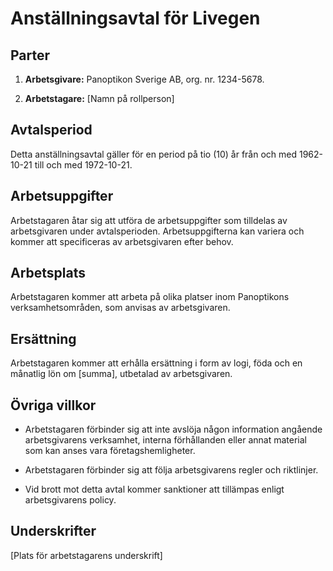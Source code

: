 # Anställningsavtal för Livegen

## Parter

1. **Arbetsgivare:** Panoptikon Sverige AB, org. nr. 1234-5678.  

2. **Arbetstagare:** [Namn på rollperson]  
 
## Avtalsperiod

Detta anställningsavtal gäller för en period på tio (10) år från och med 1962-10-21 till och med 1972-10-21.
 
## Arbetsuppgifter

Arbetstagaren åtar sig att utföra de arbetsuppgifter som tilldelas av arbetsgivaren under avtalsperioden. Arbetsuppgifterna kan variera och kommer att specificeras av arbetsgivaren efter behov.
 
## Arbetsplats

Arbetstagaren kommer att arbeta på olika platser inom Panoptikons verksamhetsområden, som anvisas av arbetsgivaren.
 
## Ersättning

Arbetstagaren kommer att erhålla ersättning i form av logi, föda och en månatlig lön om [summa], utbetalad av arbetsgivaren.
 
## Övriga villkor

- Arbetstagaren förbinder sig att inte avslöja någon information angående arbetsgivarens verksamhet, interna förhållanden eller annat material som kan anses vara företagshemligheter.  

- Arbetstagaren förbinder sig att följa arbetsgivarens regler och riktlinjer.  

- Vid brott mot detta avtal kommer sanktioner att tillämpas enligt arbetsgivarens policy.  
 
## Underskrifter

[Plats för arbetstagarens underskrift]
